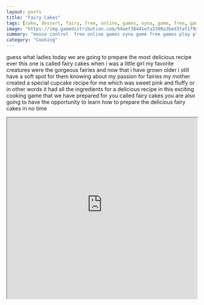 ```yaml
---
layout: posts
title: "Fairy Cakes"
tags: [cake, dessert, fairy, free, online, games, oyna, game, free, games, play, play, games]
image: "https://img.gamedistribution.com/94aef38441efa3380a3bed3faf1f9d5d.jpg"
summary: "mouse control  free online games oyna game free games play play games"
category: "Cooking"
---
```


guess what ladies today we are going to prepare the most delicious recipe ever this one is called fairy cakes when i was a little girl my favorite creatures were the gorgeous fairies and now that i have grown older i still have a soft spot for them knowing about my passion for fairies my mother created a special cupcake recipe for me which was sweet pink and fluffy or in other words it had all the ingredients for a delicious recipe in this exciting cooking game that we have prepared for you called fairy cakes you are also going to have the opportunity to learn how to prepare the delicious fairy cakes in no time

<iframe width="100%" height="480px;" src="https://flash.gamedistribution.com?game=94aef38441efa3380a3bed3faf1f9d5d"></iframe>